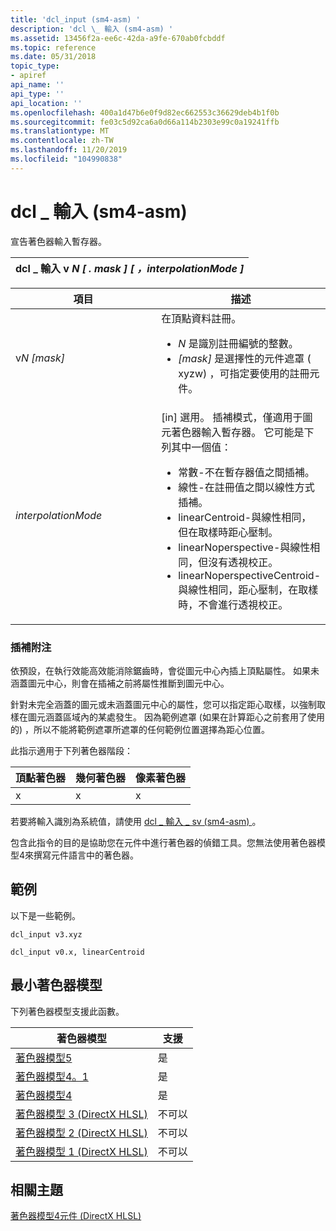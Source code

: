 ```yaml
---
title: 'dcl_input (sm4-asm) '
description: 'dcl \_ 輸入 (sm4-asm) '
ms.assetid: 13456f2a-ee6c-42da-a9fe-670ab0fcbddf
ms.topic: reference
ms.date: 05/31/2018
topic_type:
- apiref
api_name: ''
api_type: ''
api_location: ''
ms.openlocfilehash: 400a1d47b6e0f9d82ec662553c36629deb4b1f0b
ms.sourcegitcommit: fe03c5d92ca6a0d66a114b2303e99c0a19241ffb
ms.translationtype: MT
ms.contentlocale: zh-TW
ms.lasthandoff: 11/20/2019
ms.locfileid: "104990838"
---
```

# <a name="dcl_input-sm4---asm"></a>dcl \_ 輸入 (sm4-asm) 

宣告著色器輸入暫存器。



| dcl \_ 輸入 v *N \[ . mask \] \[ ，interpolationMode \]* |
|-------------------------------------------------|



 



<table>
<colgroup>
<col style="width: 50%" />
<col style="width: 50%" />
</colgroup>
<thead>
<tr class="header">
<th>項目</th>
<th>描述</th>
</tr>
</thead>
<tbody>
<tr class="odd">
<td><span id="vN_.mask_"></span><span id="vn_.mask_"></span><span id="VN_.MASK_"></span>v<em>N [mask]</em><br/></td>
<td>在頂點資料註冊。 <br/>
<ul>
<li><em>N</em> 是識別註冊編號的整數。</li>
<li><em>[mask]</em> 是選擇性的元件遮罩 ( xyzw) ，可指定要使用的註冊元件。</li>
</ul></td>
</tr>
<tr class="even">
<td><span id="interpolationMode"></span><span id="interpolationmode"></span><span id="INTERPOLATIONMODE"></span><em>interpolationMode</em><br/></td>
<td>[in] 選用。 插補模式，僅適用于圖元著色器輸入暫存器。 它可能是下列其中一個值： <br/>
<ul>
<li>常數-不在暫存器值之間插補。</li>
<li>線性-在註冊值之間以線性方式插補。</li>
<li>linearCentroid-與線性相同，但在取樣時距心壓制。</li>
<li>linearNoperspective-與線性相同，但沒有透視校正。</li>
<li>linearNoperspectiveCentroid-與線性相同，距心壓制，在取樣時，不會進行透視校正。</li>
</ul></td>
</tr>
</tbody>
</table>



 

### <a name="interpolation-notes"></a>插補附注

依預設，在執行效能高效能消除鋸齒時，會從圖元中心內插上頂點屬性。 如果未涵蓋圖元中心，則會在插補之前將屬性推斷到圖元中心。

針對未完全涵蓋的圖元或未涵蓋圖元中心的屬性，您可以指定距心取樣，以強制取樣在圖元涵蓋區域內的某處發生。 因為範例遮罩 (如果在計算距心之前套用了使用的) ，所以不能將範例遮罩所遮罩的任何範例位置選擇為距心位置。

此指示適用于下列著色器階段：



| 頂點著色器 | 幾何著色器 | 像素著色器 |
|---------------|-----------------|--------------|
| x             | x               | x            |



 

若要將輸入識別為系統值，請使用 [dcl \_ 輸入 \_ sv (sm4-asm) ](dcl-input-sv.md)。

包含此指令的目的是協助您在元件中進行著色器的偵錯工具。您無法使用著色器模型4來撰寫元件語言中的著色器。

## <a name="example"></a>範例

以下是一些範例。


```
dcl_input v3.xyz

dcl_input v0.x, linearCentroid
```



## <a name="minimum-shader-model"></a>最小著色器模型

下列著色器模型支援此函數。



| 著色器模型                                              | 支援 |
|-----------------------------------------------------------|-----------|
| [著色器模型5](d3d11-graphics-reference-sm5.md)        | 是       |
| [著色器模型4。1](dx-graphics-hlsl-sm4.md)              | 是       |
| [著色器模型4](dx-graphics-hlsl-sm4.md)                | 是       |
| [著色器模型 3 (DirectX HLSL) ](dx-graphics-hlsl-sm3.md) | 不可以        |
| [著色器模型 2 (DirectX HLSL) ](dx-graphics-hlsl-sm2.md) | 不可以        |
| [著色器模型 1 (DirectX HLSL) ](dx-graphics-hlsl-sm1.md) | 不可以        |



 

## <a name="related-topics"></a>相關主題

<dl> <dt>

[著色器模型4元件 (DirectX HLSL) ](dx-graphics-hlsl-sm4-asm.md)
</dt> </dl>

 

 





